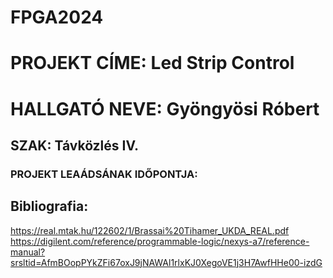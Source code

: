 # FPGA2024

# PROJEKT CÍME: Led Strip Control  

# HALLGATÓ NEVE: Gyöngyösi Róbert

## SZAK: Távközlés IV.

### PROJEKT LEAÁDSÁNAK IDŐPONTJA: 



##

###

####


## Bibliografia: 
https://real.mtak.hu/122602/1/Brassai%20Tihamer_UKDA_REAL.pdf
https://digilent.com/reference/programmable-logic/nexys-a7/reference-manual?srsltid=AfmBOopPYkZFi67oxJ9jNAWAl1rlxKJ0XegoVE1j3H7AwfHHe00-izdG
